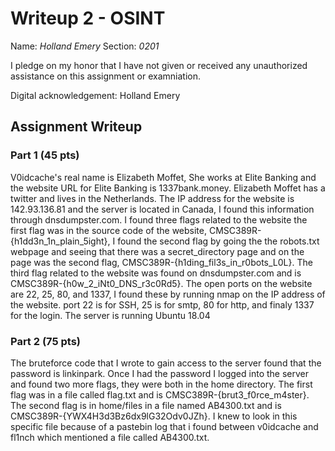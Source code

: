 # Writeup 2 - OSINT

Name: *Holland Emery*
Section: *0201*

I pledge on my honor that I have not given or received any unauthorized assistance on this assignment or examniation.

Digital acknowledgement: Holland Emery

## Assignment Writeup

### Part 1 (45 pts)

V0idcache's real name is Elizabeth Moffet, She works at Elite Banking and the website URL for Elite Banking  is 1337bank.money.
Elizabeth Moffet has a twitter and lives in the Netherlands.  The IP address for the website is 142.93.136.81 and the server 
is located in Canada, I found this information through dnsdumpster.com.  I found three flags related to the website the first
flag was in the source code of the website, CMSC389R-{h1dd3n_1n_plain_5ight}, I found the second flag by going the the robots.txt
webpage and seeing that there was a secret_directory page and on the page was the second flag, CMSC389R-{h1ding_fil3s_in_r0bots_L0L}.
The third flag related to the website was found on dnsdumpster.com and is CMSC389R-{h0w_2_iNt0_DNS_r3c0Rd5}. The open ports on the 
website are 22, 25, 80, and 1337, I found these by running nmap on the IP address of the website. port 22 is for SSH, 25 is for
smtp, 80 for http, and finaly 1337 for the login. The server is running Ubuntu 18.04 
### Part 2 (75 pts)

The bruteforce code that I wrote to gain access to the server found that the password is linkinpark. Once I had the password
I logged into the server and found two more flags, they were both in the home directory.  The first flag was in a file called
flag.txt and is CMSC389R-{brut3_f0rce_m4ster}.  The second flag is in home/files in a file named AB4300.txt and is 
CMSC389R-{YWX4H3d3Bz6dx9lG32Odv0JZh}. I knew to look in this specific file because of a pastebin log that i found between
v0idcache and fl1nch which mentioned a file called AB4300.txt.